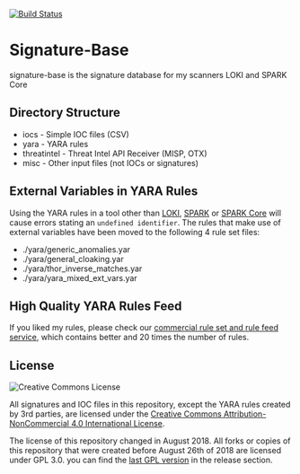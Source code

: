[![Build Status](https://travis-ci.org/Neo23x0/signature-base.svg?branch=master)](https://travis-ci.org/Neo23x0/signature-base)

# Signature-Base

signature-base is the signature database for my scanners LOKI and SPARK Core

## Directory Structure

- iocs - Simple IOC files (CSV)
- yara - YARA rules
- threatintel - Threat Intel API Receiver (MISP, OTX)
- misc - Other input files (not IOCs or signatures)

## External Variables in YARA Rules

Using the YARA rules in a tool other than [LOKI](https://github.com/Neo23x0/Loki), [SPARK](https://www.nextron-systems.com/spark/) or [SPARK Core](https://www.nextron-systems.com/spark-core/) will cause errors stating an `undefined identifier`. The rules that make use of external variables have been moved to the following 4 rule set files:

- ./yara/generic_anomalies.yar
- ./yara/general_cloaking.yar
- ./yara/thor_inverse_matches.yar
- ./yara/yara_mixed_ext_vars.yar

## High Quality YARA Rules Feed

If you liked my rules, please check our [commercial rule set and rule feed service](https://www.nextron-systems.com/2018/12/21/yara-rule-sets-and-rule-feed/), which contains better and 20 times the number of rules.

## License

![Creative Commons License](https://i.creativecommons.org/l/by-nc/4.0/88x31.png)

All signatures and IOC files in this repository, except the YARA rules created by 3rd parties, are licensed under the [Creative Commons Attribution-NonCommercial 4.0 International License](http://creativecommons.org/licenses/by-nc/4.0/).

The license of this repository changed in August 2018. All forks or copies of this repository that were created before August 26th of 2018 are licensed under GPL 3.0. you can find the [last GPL version](https://github.com/Neo23x0/signature-base/releases/tag/v1.0) in the release section.
